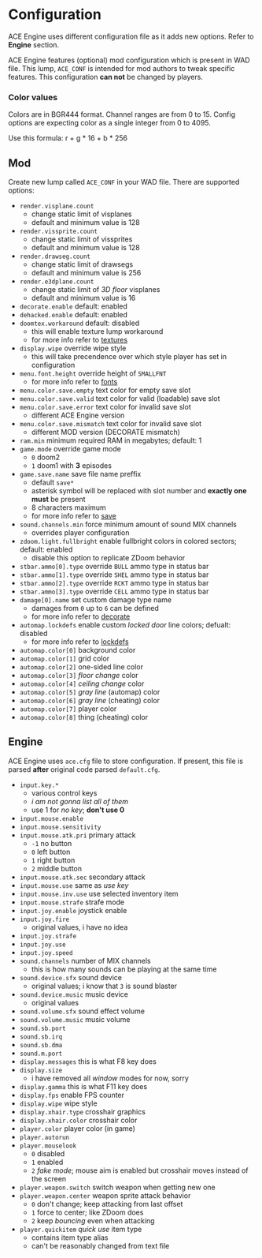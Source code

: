 # Configuration

ACE Engine uses different configuration file as it adds new options. Refer to **Engine** section.

ACE Engine features (optional) mod configuration which is present in WAD file. This lump, `ACE_CONF` is intended for mod authors to tweak specific features.
This configuration **can not** be changed by players.

### Color values

Colors are in BGR444 format. Channel ranges are from 0 to 15.
Config options are expecting color as a single integer from 0 to 4095.

Use this formula: r + g * 16 + b * 256

## Mod

Create new lump called `ACE_CONF` in your WAD file. There are supported options:

- `render.visplane.count`
  - change static limit of visplanes
  - default and minimum value is 128
- `render.vissprite.count`
  - change static limit of vissprites
  - default and minimum value is 128
- `render.drawseg.count`
  - change static limit of drawsegs
  - default and minimum value is 256
- `render.e3dplane.count`
  - change static limit of *3D floor* visplanes
  - default and minimum value is 16
- `decorate.enable` default: enabled
- `dehacked.enable` default: enabled
- `doomtex.workaround` default: disabled
  - this will enable texture lump workaround
  - for more info refer to [textures](textures.md)
- `display.wipe` override wipe style
  - this will take precendence over which style player has set in configuration
- `menu.font.height` override height of `SMALLFNT`
  - for more info refer to [fonts](fonts.md)
- `menu.color.save.empty` text color for empty save slot
- `menu.color.save.valid` text color for valid (loadable) save slot
- `menu.color.save.error` text color for invalid save slot
  - different ACE Engine version
- `menu.color.save.mismatch` text color for invalid save slot
  - different MOD version (DECORATE mismatch)
- `ram.min` minimum required RAM in megabytes; default: 1
- `game.mode` override game mode
  - `0` doom2
  - `1` doom1 with **3** episodes
- `game.save.name` save file name preffix
  - default `save*`
  - asterisk symbol will be replaced with slot number and **exactly one must** be present
  - 8 characters maximum
  - for more info refer to [save](save.md)
- `sound.channels.min` force minimum amount of sound MIX channels
  - overrides player configuration
- `zdoom.light.fullbright` enable fullbright colors in colored sectors; default: enabled
  - disable this option to replicate ZDoom behavior
- `stbar.ammo[0].type` override `BULL` ammo type in status bar
- `stbar.ammo[1].type` override `SHEL` ammo type in status bar
- `stbar.ammo[2].type` override `RCKT` ammo type in status bar
- `stbar.ammo[3].type` override `CELL` ammo type in status bar
- `damage[0].name` set custom damage type name
  - damages from `0` up to `6` can be defined
  - for more info refer to [decorate](decorate.md)
- `automap.lockdefs` enable custom *locked door* line colors; defualt: disabled
  - for more info refer to [lockdefs](lockdefs.md)
- `automap.color[0]` background color
- `automap.color[1]` grid color
- `automap.color[2]` one-sided line color
- `automap.color[3]` *floor change* color
- `automap.color[4]` *ceiling change* color
- `automap.color[5]` *gray line* (automap) color
- `automap.color[6]` *gray line* (cheating) color
- `automap.color[7]` player color
- `automap.color[8]` thing (cheating) color

## Engine

ACE Engine uses `ace.cfg` file to store configuration.
If present, this file is parsed **after** original code parsed `default.cfg`.

- `input.key.*`
  - various control keys
  - *i am not gonna list all of them*
  - use 1 for *no key*; **don't use 0**
- `input.mouse.enable`
- `input.mouse.sensitivity`
- `input.mouse.atk.pri` primary attack
  - `-1` no button
  - `0` left button
  - `1` right button
  - `2` middle button
- `input.mouse.atk.sec` secondary attack
- `input.mouse.use` same as *use key*
- `input.mouse.inv.use` use selected inventory item
- `input.mouse.strafe` strafe mode
- `input.joy.enable` joystick enable
- `input.joy.fire`
  - original values, i have no idea
- `input.joy.strafe`
- `input.joy.use`
- `input.joy.speed`
- `sound.channels` number of MIX channels
  - this is how many sounds can be playing at the same time
- `sound.device.sfx` sound device
  - original values; i know that `3` is sound blaster
- `sound.device.music` music device
  - original values
- `sound.volume.sfx` sound effect volume
- `sound.volume.music` music volume
- `sound.sb.port`
- `sound.sb.irq`
- `sound.sb.dma`
- `sound.m.port`
- `display.messages` this is what F8 key does
- `display.size`
  - i have removed all *window* modes for now, sorry
- `display.gamma` this is what F11 key does
- `display.fps` enable FPS counter
- `display.wipe` wipe style
- `display.xhair.type` crosshair graphics
- `display.xhair.color` crosshair color
- `player.color` player color (in game)
- `player.autorun`
- `player.mouselook`
  - `0` disabled
  - `1` enabled
  - `2` *fake mode*; mouse aim is enabled but crosshair moves instead of the screen
- `player.weapon.switch` switch weapon when getting new one
- `player.weapon.center` weapon sprite attack behavior
  - `0` don't change; keep attacking from last offset
  - `1` force to center; like ZDoom does
  - `2` keep *bouncing* even when attacking
- `player.quickitem` *quick use* item type
  - contains item type alias
  - can't be reasonably changed from text file
